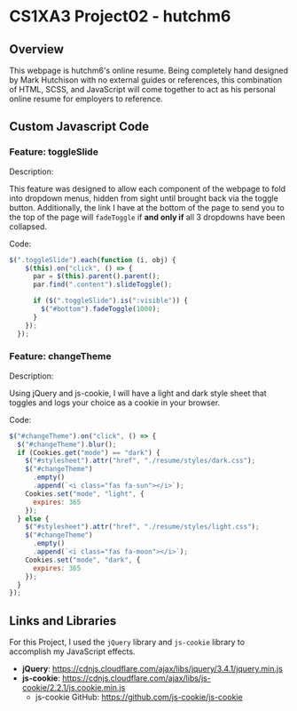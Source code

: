 # CS1XA3 Project02 - hutchm6

## Overview

This webpage is hutchm6's online resume. Being completely hand designed by Mark Hutchison with no external guides or references, this combination of HTML, SCSS, and JavaScript will come together to act as his personal online resume for employers to reference.

## Custom Javascript Code

### Feature: toggleSlide

Description:

This feature was designed to allow each component of the webpage to fold into dropdown menus, hidden from sight until brought back via the toggle button. Additionally, the link I have at the bottom of the page to send you to the top of the page will `fadeToggle` if **and only if** all 3 dropdowns have been collapsed.

Code:

```javascript
$(".toggleSlide").each(function (i, obj) {
    $(this).on("click", () => {
      par = $(this).parent().parent();
      par.find(".content").slideToggle();

      if ($(".toggleSlide").is(":visible")) {
        $("#bottom").fadeToggle(1000);
      }
    });
  });
```

### Feature: changeTheme

Description:

Using jQuery and js-cookie, I will have a light and dark style sheet that toggles and logs your choice as a cookie in your browser.

Code:

```javascript
$("#changeTheme").on("click", () => {
  $("#changeTheme").blur();
  if (Cookies.get("mode") == "dark") {
    $("#stylesheet").attr("href", "./resume/styles/dark.css");
    $("#changeTheme")
      .empty()
      .append(`<i class="fas fa-sun"></i>`);
    Cookies.set("mode", "light", {
      expires: 365
    });
  } else {
    $("#stylesheet").attr("href", "./resume/styles/light.css");
    $("#changeTheme")
      .empty()
      .append(`<i class="fas fa-moon"></i>`);
    Cookies.set("mode", "dark", {
      expires: 365
    });
  }
});
```

## Links and Libraries

For this Project, I used the `jQuery` library and `js-cookie` library to accomplish my JavaScript effects.

- **jQuery**: <https://cdnjs.cloudflare.com/ajax/libs/jquery/3.4.1/jquery.min.js>
- **js-cookie**: <https://cdnjs.cloudflare.com/ajax/libs/js-cookie/2.2.1/js.cookie.min.js>
  - js-cookie GitHub: <https://github.com/js-cookie/js-cookie>
